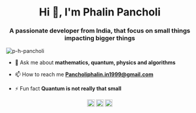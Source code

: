 <h1 align="center">Hi 👋, I'm Phalin Pancholi</h1>
<h3 align="center">A passionate developer from India, that focus on small things impacting bigger things</h3>

<p align="left"> <img src="https://komarev.com/ghpvc/?username=p-h-pancholi" alt="p-h-pancholi" /> </p>

- 💬 Ask me about **mathematics, quantum, physics and algorithms**

- 📫 How to reach me **Pancholiphalin.in1999@gmail.com**

- ⚡ Fun fact **Quantum is not really that small**


<p align="center">
<a href="https://dev.to/phpancholi" target="blank"><img align="center" src="https://cdn.jsdelivr.net/npm/simple-icons@3.0.1/icons/dev-dot-to.svg" alt="phpancholi" height="20" width="20" /></a>
<a href="https://twitter.com/phalinp" target="blank"><img align="center" src="https://cdn.jsdelivr.net/npm/simple-icons@3.0.1/icons/twitter.svg" alt="phalinp" height="20" width="20" /></a>
<a href="https://kaggle.com/phalinpancholi" target="blank"><img align="center" src="https://cdn.jsdelivr.net/npm/simple-icons@3.0.1/icons/kaggle.svg" alt="phalinpancholi" height="20" width="20" /></a>
</p>

<!--
**P-H-Pancholi/P-H-Pancholi** is a ✨ _special_ ✨ repository because its `README.md` (this file) appears on your GitHub profile.

Here are some ideas to get you started:

- 🔭 I’m currently working on ...
- 🌱 I’m currently learning ...
- 👯 I’m looking to collaborate on ...
- 🤔 I’m looking for help with ...
- 💬 Ask me about ...
- 📫 How to reach me: ...
- 😄 Pronouns: ...
- ⚡ Fun fact: ...
-->

